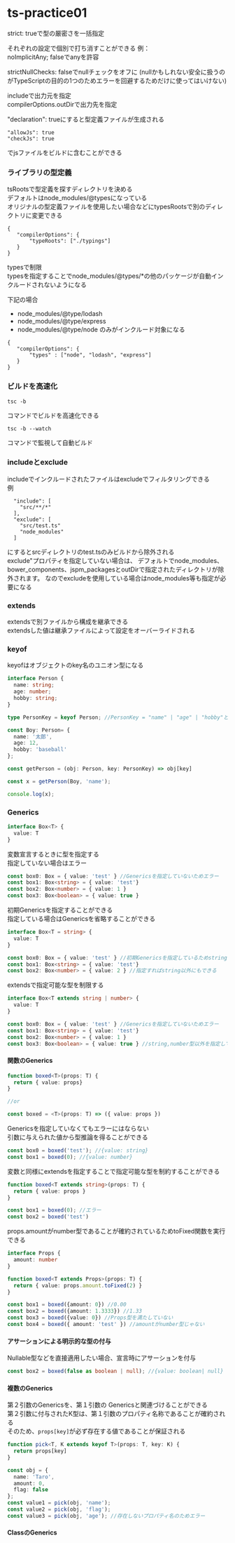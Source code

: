 # ts-practice01

strict: trueで型の厳密さを一括指定

それぞれの設定で個別で打ち消すことができる
例：  
noImplicitAny; falseでanyを許容

strictNullChecks: falseでnullチェックをオフに
(nullかもしれない安全に扱うのがTypeScriptの目的の1つのためエラーを回避するためだけに使ってはいけない)

includeで出力元を指定  
compilerOptions.outDirで出力先を指定

 "declaration": trueにすると型定義ファイルが生成される
 
```
"allowJs": true
"checkJs": true
```

でjsファイルをビルドに含むことができる


### ライブラリの型定義
tsRootsで型定義を探すディレクトリを決める  
デフォルトはnode_modules/@typesになっている  
オリジナルの型定義ファイルを使用したい場合などにtypesRootsで別のディレクトリに変更できる

```
{
   "compilerOptions": {
       "typeRoots": ["./typings"]
   }
}
```

typesで制限  
typesを指定することでnode_modules/@types/*の他のパッケージが自動インクルードされないようになる 

下記の場合 
- node_modules/@type/lodash
- node_modules/@type/express
- node_modules/@type/node
のみがインクルード対象になる
```
{
   "compilerOptions": {
       "types" : ["node", "lodash", "express"]
   }
}
```

### ビルドを高速化
```
tsc -b
```
コマンドでビルドを高速化できる

```
tsc -b --watch
```
コマンドで監視して自動ビルド


### includeとexclude
includeでインクルードされたファイルはexcludeでフィルタリングできる  
例
```
  "include": [
    "src/**/*"
  ],
  "exclude": [
    "src/test.ts"
    "node_modules"
  ]
```
にするとsrcディレクトリのtest.tsのみビルドから除外される  
exclude"プロパティを指定していない場合は、 
デフォルトでnode_modules、bower_components、jspm_packagesとoutDirで指定されたディレクトリが除外されます。
なのでexcludeを使用している場合はnode_modules等も指定が必要になる


### extends
extendsで別ファイルから構成を継承できる  
extendsした値は継承ファイルによって設定をオーバーライドされる


### keyof

keyofはオブジェクトのkey名のユニオン型になる

```typescript
interface Person {
  name: string;
  age: number;
  hobby: string;
}

type PersonKey = keyof Person; //PersonKey = "name" | "age" | "hobby"と同じ

const Boy: Person= {
  name: '太郎',
  age: 12,
  hobby: 'baseball'
};

const getPerson = (obj: Person, key: PersonKey) => obj[key]

const x = getPerson(Boy, 'name');

console.log(x);
```
### Generics


```typescript
interface Box<T> {
  value: T
}
```
変数宣言するときに型を指定する  
指定していない場合はエラー
```typescript
const box0: Box = { value: 'test' } //Genericsを指定していないためエラー
const box1: Box<string> = { value: 'test'} 
const box2: Box<number> = { value: 1 }
const box3: Box<boolean> = { value: true }
```

初期Genericsを指定することができる  
指定している場合はGenericsを省略することができる
```typescript
interface Box<T = string> {
  value: T
}
```

```typescript
const box0: Box = { value: 'test' } //初期Genericsを指定しているためstringのときは省略可
const box1: Box<string> = { value: 'test'}
const box2: Box<number> = { value: 2 } //指定すればstring以外にもできる
```

extendsで指定可能な型を制限する
```typescript
interface Box<T extends string | number> {
  value: T
}
```

```typescript
const box0: Box = { value: 'test' } //Genericsを指定していないためエラー
const box1: Box<string> = { value: 'test'}
const box2: Box<number> = { value: 1 }
const box3: Box<boolean> = { value: true } //string,number型以外を指定しているためエラー
```


#### 関数のGenerics
```typescript
function boxed<T>(props: T) {
  return { value: props}
}

//or

const boxed = <T>(props: T) => ({ value: props })
```

Genericsを指定していなくてもエラーにはならない  
引数に与えられた値から型推論を得ることができる
```typescript
const box0 = boxed('test'); //{value: string}
const box1 = boxed(0); //{value: number}
```

変数と同様にextendsを指定することで指定可能な型を制約することができる

```typescript
function boxed<T extends string>(props: T) {
  return { value: props }
}

const box1 = boxed(0); //エラー
const box2 = boxed('test')
```

props.amountがnumber型であることが確約されているためtoFixed関数を実行できる
```typescript
interface Props {
  amount: number
}

function boxed<T extends Props>(props: T) {
  return { value: props.amount.toFixed(2) }
}

const box1 = boxed({amount: 0}) //0.00
const box2 = boxed({amount: 1.3333}) //1.33
const box3 = boxed({value: 0}) //Props型を満たしていない
const box4 = boxed({ amount: 'test' }) //amountがnumber型じゃない
```

#### アサーションによる明示的な型の付与
Nullable型などを直接適用したい場合、宣言時にアサーションを付与
```typescript
const box2 = boxed(false as boolean | null); //{value: boolean| null}
```

#### 複数のGenerics
第２引数のGenericsを、第１引数の Genericsと関連づけることができる  
第２引数に付与されたK型は、第１引数のプロパティ名称であることが確約される  
そのため、`props[key]`が必ず存在する値であることが保証される

```typescript
function pick<T, K extends keyof T>(props: T, key: K) {
  return props[key]
}

const obj = {
  name: 'Taro',
  amount: 0,
  flag: false
};
const value1 = pick(obj, 'name');
const value2 = pick(obj, 'flag');
const value3 = pick(obj, 'age'); //存在しないプロパティ名のためエラー
```

#### ClassのGenerics
```typescript

```